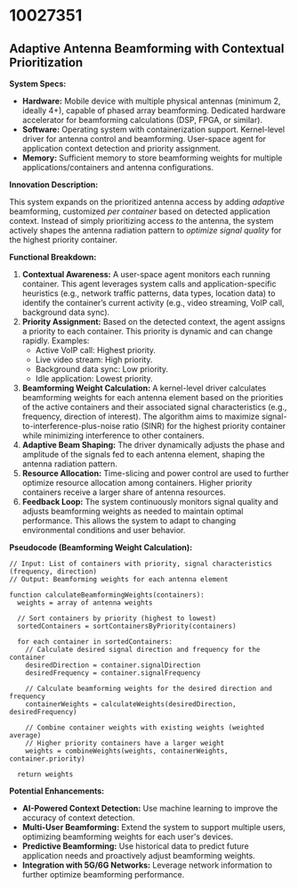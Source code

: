 # 10027351

## Adaptive Antenna Beamforming with Contextual Prioritization

**System Specs:**

*   **Hardware:** Mobile device with multiple physical antennas (minimum 2, ideally 4+), capable of phased array beamforming. Dedicated hardware accelerator for beamforming calculations (DSP, FPGA, or similar).
*   **Software:** Operating system with containerization support. Kernel-level driver for antenna control and beamforming. User-space agent for application context detection and priority assignment.
*   **Memory:** Sufficient memory to store beamforming weights for multiple applications/containers and antenna configurations.

**Innovation Description:**

This system expands on the prioritized antenna access by adding *adaptive* beamforming, customized *per container* based on detected application context. Instead of simply prioritizing access *to* the antenna, the system actively shapes the antenna radiation pattern to *optimize signal quality* for the highest priority container.

**Functional Breakdown:**

1.  **Contextual Awareness:** A user-space agent monitors each running container. This agent leverages system calls and application-specific heuristics (e.g., network traffic patterns, data types, location data) to identify the container’s current activity (e.g., video streaming, VoIP call, background data sync).
2.  **Priority Assignment:** Based on the detected context, the agent assigns a priority to each container. This priority is dynamic and can change rapidly.  Examples:
    *   Active VoIP call: Highest priority.
    *   Live video stream: High priority.
    *   Background data sync: Low priority.
    *   Idle application: Lowest priority.
3.  **Beamforming Weight Calculation:** A kernel-level driver calculates beamforming weights for each antenna element based on the priorities of the active containers and their associated signal characteristics (e.g., frequency, direction of interest).  The algorithm aims to maximize signal-to-interference-plus-noise ratio (SINR) for the highest priority container while minimizing interference to other containers.
4.  **Adaptive Beam Shaping:**  The driver dynamically adjusts the phase and amplitude of the signals fed to each antenna element, shaping the antenna radiation pattern.
5.  **Resource Allocation:** Time-slicing and power control are used to further optimize resource allocation among containers. Higher priority containers receive a larger share of antenna resources.
6.  **Feedback Loop:** The system continuously monitors signal quality and adjusts beamforming weights as needed to maintain optimal performance. This allows the system to adapt to changing environmental conditions and user behavior.

**Pseudocode (Beamforming Weight Calculation):**

```
// Input: List of containers with priority, signal characteristics (frequency, direction)
// Output: Beamforming weights for each antenna element

function calculateBeamformingWeights(containers):
  weights = array of antenna weights
  
  // Sort containers by priority (highest to lowest)
  sortedContainers = sortContainersByPriority(containers)
  
  for each container in sortedContainers:
    // Calculate desired signal direction and frequency for the container
    desiredDirection = container.signalDirection
    desiredFrequency = container.signalFrequency
    
    // Calculate beamforming weights for the desired direction and frequency
    containerWeights = calculateWeights(desiredDirection, desiredFrequency)
    
    // Combine container weights with existing weights (weighted average)
    // Higher priority containers have a larger weight
    weights = combineWeights(weights, containerWeights, container.priority)
  
  return weights
```

**Potential Enhancements:**

*   **AI-Powered Context Detection:** Use machine learning to improve the accuracy of context detection.
*   **Multi-User Beamforming:** Extend the system to support multiple users, optimizing beamforming weights for each user's devices.
*   **Predictive Beamforming:** Use historical data to predict future application needs and proactively adjust beamforming weights.
*   **Integration with 5G/6G Networks:** Leverage network information to further optimize beamforming performance.